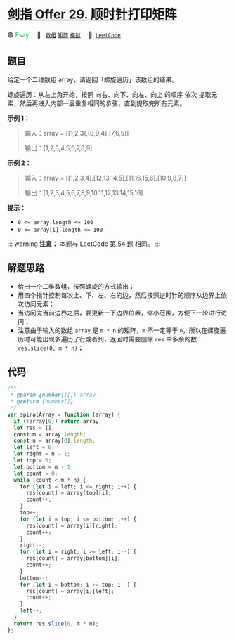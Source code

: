 # [剑指 Offer 29. 顺时针打印矩阵](https://leetcode.cn/problems/shun-shi-zhen-da-yin-ju-zhen-lcof/)

🟢 <font color=#15bd66>Esay</font>&emsp; 🔖&ensp; [`数组`](/leetcode/outline/tag/array.md) [`矩阵`](/leetcode/outline/tag/matrix.md) [`模拟`](/leetcode/outline/tag/simulation.md)&emsp; 🔗&ensp;[`LeetCode`](https://leetcode.cn/problems/shun-shi-zhen-da-yin-ju-zhen-lcof/)

## 题目

给定一个二维数组 array，请返回「螺旋遍历」该数组的结果。

螺旋遍历：从左上角开始，按照 向右、向下、向左、向上 的顺序 依次 提取元素，然后再进入内部一层重复相同的步骤，直到提取完所有元素。

**示例 1：**

> 输入：array = [[1,2,3],[8,9,4],[7,6,5]]
>
> 输出：[1,2,3,4,5,6,7,8,9]

**示例 2：**

> 输入：array = [[1,2,3,4],[12,13,14,5],[11,16,15,6],[10,9,8,7]]
>
> 输出：[1,2,3,4,5,6,7,8,9,10,11,12,13,14,15,16]

**提示：**

- `0 <= array.length <= 100`
- `0 <= array[i].length <= 100`

::: warning
**注意：** 本题与 LeetCode [第 54 题](./0054.md) 相同。
:::

## 解题思路

- 给出一个二维数组，按照螺旋的方式输出；
- 用四个指针控制每次上、下、左、右的边，然后按照逆时针的顺序从边界上依次访问元素；
- 当访问完当前边界之后，要更新一下边界位置，缩小范围，方便下一轮进行访问；
- 注意由于输入的数组 `array` 是 `m * n` 的矩阵，`m` 不一定等于 `n`，所以在螺旋遍历时可能出现多遍历了行或者列，返回时需要删除 `res` 中多余的数： `res.slice(0, m * n)`；

## 代码

```javascript
/**
 * @param {number[][]} array
 * @return {number[]}
 */
var spiralArray = function (array) {
  if (!array[0]) return array;
  let res = [];
  const m = array.length;
  const n = array[0].length;
  let left = 0;
  let right = n - 1;
  let top = 0;
  let bottom = m - 1;
  let count = 0;
  while (count < m * n) {
    for (let i = left; i <= right; i++) {
      res[count] = array[top][i];
      count++;
    }
    top++;
    for (let i = top; i <= bottom; i++) {
      res[count] = array[i][right];
      count++;
    }
    right--;
    for (let i = right; i >= left; i--) {
      res[count] = array[bottom][i];
      count++;
    }
    bottom--;
    for (let i = bottom; i >= top; i--) {
      res[count] = array[i][left];
      count++;
    }
    left++;
  }
  return res.slice(0, m * n);
};
```
